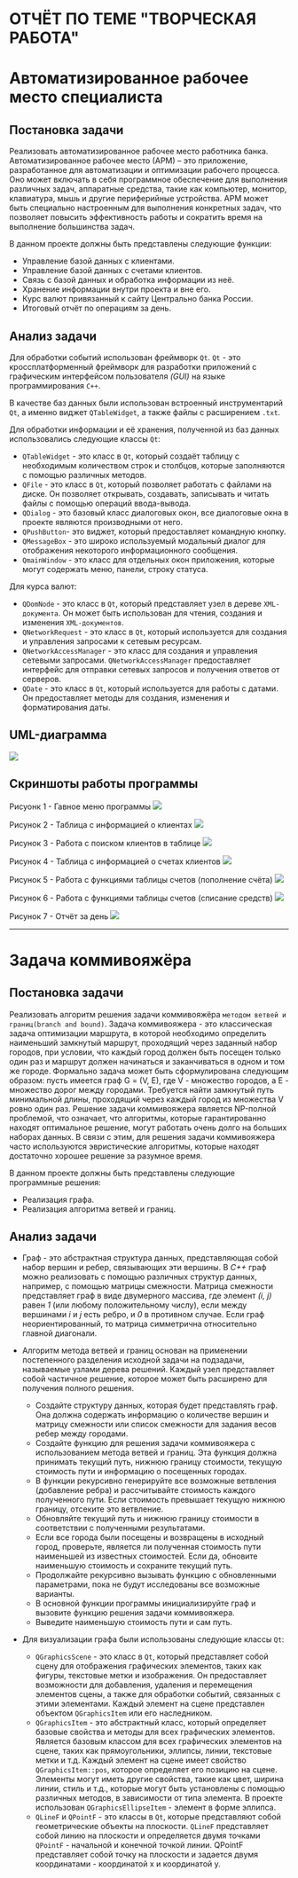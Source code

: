 # ОТЧЁТ ПО ТЕМЕ "ТВОРЧЕСКАЯ РАБОТА"
# Автоматизированное рабочее место специалиста
## Постановка задачи
Реализовать автоматизированное рабочее место работника банка. 
Автоматизированное рабочее место (АРМ) – это приложение, разработанное для автоматизации и оптимизации рабочего процесса. Оно может включать в себя программное обеспечение для выполнения различных задач, аппаратные средства, такие как компьютер, монитор, клавиатура, мышь и другие периферийные устройства. АРМ может быть специально настроенным для выполнения конкретных задач, что позволяет повысить эффективность работы и сократить время на выполнение большинства задач.

В данном проекте должны быть представлены следующие функции:
-	Управление базой данных с клиентами.
-	Управление базой данных с счетами клиентов.
-	Связь с базой данных и обработка информации из неё.
-	Хранение информации внутри проекта и вне его.
-	Курс валют привязанный к сайту Центрально банка России.
-	Итоговый отчёт по операциям за день.

## Анализ задачи
Для обработки событий использован фреймворк ```Qt```. ```Qt``` - это кроссплатформенный фреймворк для разработки приложений с графическим интерфейсом пользователя *(GUI)* на языке программирования ```C++```.

В качестве баз данных были использован встроенный инструментарий ```Qt```, а именно виджет ```QTableWidget```, а также файлы с расширением ```.txt```.

Для обработки информации и её хранения, полученной из баз данных использовались следующие классы ```Qt```:
-	```QTableWidget``` - это класс в ```Qt```, который создаёт таблицу с необходимым количеством строк и столбцов, которые заполняются с помощью различных методов.
-	```QFile``` - это класс в ```Qt```, который позволяет работать с файлами на диске. Он позволяет открывать, создавать, записывать и читать файлы с помощью операций ввода-вывода.
-	```QDialog``` - это базовый класс диалоговых окон, все диалоговые окна в проекте являются производными от него.
-	```QPushButton```- это виджет, который предоставляет командную кнопку.
-	```QMessageBox``` - это широко используемый модальный диалог для отображения некоторого информационного сообщения.
-	```QmainWindow``` - это класс для отдельных окон приложения, которые могут содержать меню, панели, строку статуса.

Для курса валют:
-	```QDomNode``` - это класс в ```Qt```, который представляет узел в дереве ```XML-документа```. Он может быть использован для чтения, создания и изменения ```XML-документов```.
-	```QNetworkRequest``` - это класс в ```Qt```, который используется для создания и управления запросами к сетевым ресурсам.
-	```QNetworkAccessManager``` - это класс для создания и управления сетевыми запросами. ```QNetworkAccessManager``` предоставляет интерфейс для отправки сетевых запросов и получения ответов от серверов.
- ```QDate``` - это класс в ```Qt```, который используется для работы с датами. Он предоставляет методы для создания, изменения и форматирования даты.

## UML-диаграмма
<img src="./pictures/UML-AWS.png">

## Скриншоты работы программы
Рисуонк 1 - Гавное меню программы
<img src="./pictures/mainmenu.PNG">

Рисунок 2 - Таблица с информацией о клиентах
<img src="./pictures/Client.PNG">

Рисунок 3 - Работа с поиском клиентов в таблице
<img src="./pictures/FindClient.PNG">

Рисунок 4 - Таблица с информацией о счетах клиентов
<img src="./pictures/Bills.PNG">

Рисунок 5 - Работа с функциями таблицы счетов (пополнение счёта)
<img src="./pictures/PlusMoney.PNG">

Рисунок 6 - Работа с функциями таблицы счетов (списание средств)
<img src="./pictures/GiveMoney.PNG">

Рисунок 7 - Отчёт за день
<img src="./pictures/report.PNG">

---
# Задача коммивояжёра 
## Постановка задачи
Реализовать алгоритм решения задачи коммивояжёра ```методом ветвей и границ(branch and bound)```. 
Задача коммивояжера - это классическая задача оптимизации маршрута, в которой необходимо определить наименьший замкнутый маршрут, проходящий через заданный набор городов, при условии, что каждый город должен быть посещен только один раз и маршрут должен начинаться и заканчиваться в одном и том же городе. Формально задача может быть сформулирована следующим образом: пусть имеется граф G = (V, E), где V - множество городов, а E - множество дорог между городами. Требуется найти замкнутый путь минимальной длины, проходящий через каждый город из множества V ровно один раз. Решение задачи коммивояжера является NP-полной проблемой, что означает, что алгоритмы, которые гарантированно находят оптимальное решение, могут работать очень долго на больших наборах данных. В связи с этим, для решения задачи коммивояжера часто используются эвристические алгоритмы, которые находят достаточно хорошее решение за разумное время.

В данном проекте должны быть представлены следующие программные решения:
- Реализация графа.
- Реализация алгоритма ветвей и границ.

## Aнализ задачи
- Граф - это абстрактная структура данных, представляющая собой набор вершин и ребер, связывающих эти вершины. В *C++* граф можно реализовать с помощью различных структур данных, например, с помощью матрицы смежности. Матрица смежности представляет граф в виде двумерного массива, где элемент *(i, j)* равен *1* (или любому положительному числу), если между вершинами *i* и *j* есть ребро, и *0* в противном случае. Если граф неориентированный, то матрица симметрична относительно главной диагонали.

- Алгоритм метода ветвей и границ основан на применении постепенного разделения исходной задачи на подзадачи, называемые узлами дерева решений. Каждый узел представляет собой частичное решение, которое может быть расширено для получения полного решения.
   - Создайте структуру данных, которая будет представлять граф. Она должна содержать информацию о количестве вершин и матрицу смежности или список смежности для задания весов ребер между городами.
   - Создайте функцию для решения задачи коммивояжера с использованием метода ветвей и границ. Эта функция должна принимать текущий путь, нижнюю границу стоимости, текущую стоимость пути и информацию о посещенных городах.
   - В функции рекурсивно генерируйте все возможные ветвления (добавление ребра) и рассчитывайте стоимость каждого полученного пути. Если стоимость превышает текущую нижнюю границу, отсеките это ветвление.
   - Обновляйте текущий путь и нижнюю границу стоимости в соответствии с полученными результатами.
   - Если все города были посещены и возвращены в исходный город, проверьте, является ли полученная стоимость пути наименьшей из известных стоимостей. Если да, обновите наименьшую стоимость и сохраните текущий путь.
   - Продолжайте рекурсивно вызывать функцию с обновленными параметрами, пока не будут исследованы все возможные варианты.
   - В основной функции программы инициализируйте граф и вызовите функцию решения задачи коммивояжера.
   - Выведите наименьшую стоимость пути и сам путь.

- Для визуализации графа были использованы следующие классы ```Qt```:
    - ```QGraphicsScene``` - это класс в ```Qt```, который представляет собой сцену для отображения графических элементов, таких как фигуры, текстовые метки и изображения. Он предоставляет возможности для добавления, удаления и перемещения элементов сцены, а также для обработки событий, связанных с этими элементами. Каждый элемент на сцене представлен объектом ```QGraphicsItem``` или его наследником.
    - ```QGraphicsItem``` - это абстрактный класс, который определяет базовые свойства и методы для всех графических элементов. Является базовым классом для всех графических элементов на сцене, таких как прямоугольники, эллипсы, линии, текстовые метки и т.д. Каждый элемент на сцене имеет свойство ```QGraphicsItem::pos```, которое определяет его позицию на сцене. Элементы могут иметь другие свойства, такие как цвет, ширина линии, стиль и т.д., которые могут быть установлены с помощью различных методов, в зависимости от типа элемента. В проекте использован ```QGraphicsEllipseItem``` - элемент в форме эллипса.
    - ```QLineF``` и ```QPointF``` - это классы в ```Qt```, которые представляют собой геометрические объекты на плоскости. ```QLineF``` представляет собой линию на плоскости и определяется двумя точками ```QPointF``` - начальной и конечной точкой линии. QPointF представляет собой точку на плоскости и задается двумя координатами - координатой x и координатой y.
